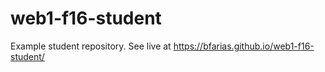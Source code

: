 # web1-f16-student
Example student repository. See live at <https://bfarias.github.io/web1-f16-student/>
